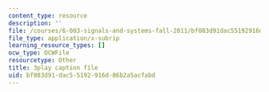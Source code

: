 ```yaml
---
content_type: resource
description: ''
file: /courses/6-003-signals-and-systems-fall-2011/bf083d91dac55192916d86b2a5acfabd_N0CVIoVQkmc.vtt
file_type: application/x-subrip
learning_resource_types: []
ocw_type: OCWFile
resourcetype: Other
title: 3play caption file
uid: bf083d91-dac5-5192-916d-86b2a5acfabd
---
```

